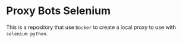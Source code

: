# Proxy Bots Selenium

This is a repository that use `Docker` to create a local proxy to use with `selenium python`.

